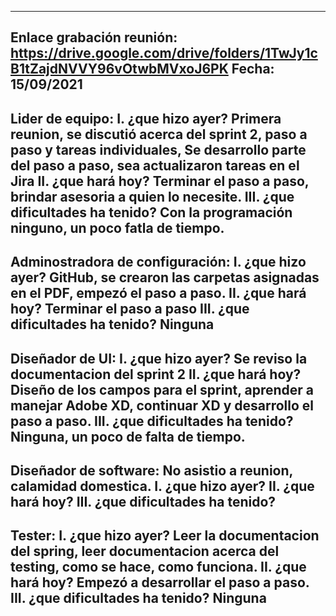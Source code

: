 -------------------------------------------------------------------------------------------------------
Enlace grabación reunión: https://drive.google.com/drive/folders/1TwJy1cB1tZajdNVVY96vOtwbMVxoJ6PK
Fecha: 15/09/2021
-------------------------------------------------------------------------------------------------------
Lider de equipo:
I. ¿que hizo ayer? Primera reunion, se discutió acerca del sprint 2, paso a paso y tareas individuales,
Se desarrollo parte del paso a paso, sea actualizaron tareas en el Jira
II. ¿que hará hoy? Terminar el paso a paso, brindar asesoria a quien lo necesite.
III. ¿que dificultades ha tenido? Con la programación ninguno, un poco fatla de tiempo.
-------------------------------------------------------------------------------------------------------
Adminostradora de configuración:
I. ¿que hizo ayer? GitHub, se crearon las carpetas asignadas en el PDF, empezó el paso a paso.
II. ¿que hará hoy? Terminar el paso a paso
III. ¿que dificultades ha tenido? Ninguna
-------------------------------------------------------------------------------------------------------
Diseñador de UI:
I. ¿que hizo ayer? Se reviso la documentacion del sprint 2 
II. ¿que hará hoy? Diseño de los campos para el sprint, aprender a manejar Adobe XD, continuar XD
y desarrollo el paso a paso.
III. ¿que dificultades ha tenido? Ninguna, un poco de falta de tiempo.
-------------------------------------------------------------------------------------------------------
Diseñador de software: No asistio a reunion, calamidad domestica.
I. ¿que hizo ayer?
II. ¿que hará hoy?
III. ¿que dificultades ha tenido?
-------------------------------------------------------------------------------------------------------
Tester:
I. ¿que hizo ayer? Leer la documentacion del spring, leer documentacion acerca del testing, como se
hace, como funciona.
II. ¿que hará hoy? Empezó a desarrollar el paso a paso.
III. ¿que dificultades ha tenido? Ninguna
-------------------------------------------------------------------------------------------------------
